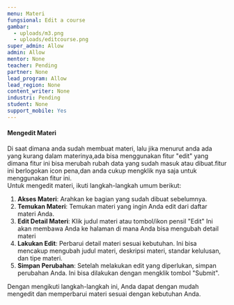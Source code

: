 ```yaml
---
menu: Materi
fungsional: Edit a course
gambar:
  - uploads/m3.png
  - uploads/editcourse.png
super_admin: Allow
admin: Allow
mentor: None
teacher: Pending
partner: None
lead_program: Allow
lead_region: None
content_writer: None
industri: Pending
student: None
support_mobile: Yes
---
```

#### Mengedit Materi

D﻿i saat dimana anda sudah membuat materi, lalu jika menurut anda ada yang kurang dalam materinya,ada bisa menggunakan fitur "edit" yang dimana fitur ini bisa merubah rubah data yang sudah masuk atau dibuat.fitur ini berlogokan icon pena,dan anda cukup mengklik nya saja untuk menggunakan fitur ini.\
Untuk mengedit materi, ikuti langkah-langkah umum berikut:

1. **Akses Materi**: Arahkan ke bagian yang sudah dibuat sebelumnya.
2. **Temukan Materi**: Temukan materi yang ingin Anda edit dari daftar materi Anda.
3. **Edit Detail Materi**: Klik judul materi atau tombol/ikon pensil "Edit"  Ini akan membawa Anda ke halaman di mana Anda bisa mengubah detail materi 
4. **Lakukan Edit**: Perbarui detail materi sesuai kebutuhan. Ini bisa mencakup mengubah judul materi, deskripsi materi, standar kelulusan, dan tipe materi.
5. **Simpan Perubahan**: Setelah melakukan edit yang diperlukan, simpan perubahan Anda. Ini bisa dilakukan dengan mengklik tombol "Submit".

Dengan mengikuti langkah-langkah ini, Anda dapat dengan mudah mengedit dan memperbarui materi sesuai dengan kebutuhan Anda.
